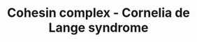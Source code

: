 ---
annotations:
- type: Disease Ontology
  value: Cornelia de Lange syndrome
authors:
- IrkilmezA
- Eweitz
description: Cohesin complex workings during mitotic and meiotic cell cycles.
last-edited: 2021-06-27
organisms:
- Homo sapiens
redirect_from:
- /index.php/Pathway:WP5117
- /instance/WP5117
schema-jsonld:
- '@context': https://schema.org/
  '@id': https://wikipathways.github.io/pathways/WP5117.html
  '@type': Dataset
  creator:
    '@type': Organization
    name: WikiPathways
  description: Cohesin complex workings during mitotic and meiotic cell cycles.
  keywords:
  - SGO2
  - PPP2CB
  - PDS5A
  - PPP2R1A
  - Unknown
  - ESCO2
  - Sororin
  - PPP2CA
  - Separin
  - PPP2R5A
  - PPP2R5B
  - Aurora kinase B
  - CDK1
  - PPP2R5C
  - PPP2R5D
  - WAPL
  - PPP2R1B
  - SMC3
  - STAG2
  - SMC1A
  - REC8
  - STAG3
  - RAD21
  - SGO1
  - MAU2
  - PLK1
  - PDS5B
  - HDAC8
  - APC
  - Securin
  - SMC1B
  - ESCO1
  - NIPBL
  - PPP2R5E
  - PTPA
  license: CC0
  name: Cohesin complex - Cornelia de Lange syndrome
seo: CreativeWork
title: Cohesin complex - Cornelia de Lange syndrome
wpid: WP5117
---